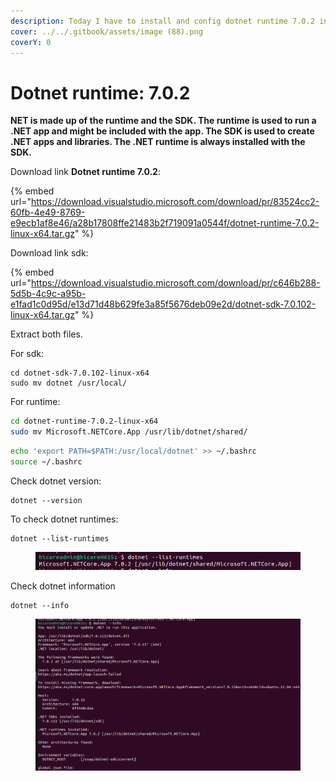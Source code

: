 ```yaml
---
description: Today I have to install and config dotnet runtime 7.0.2 in ubuntu server
cover: ../../.gitbook/assets/image (88).png
coverY: 0
---
```


# Dotnet runtime:  7.0.2

**NET is made up of the runtime and the SDK. The runtime is used to run a .NET app and might be included with the app. The SDK is used to create .NET apps and libraries. The .NET runtime is always installed with the SDK.**

Download link **Dotnet runtime 7.0.2**:&#x20;

{% embed url="https://download.visualstudio.microsoft.com/download/pr/83524cc2-60fb-4e49-8769-e9ecb1af8e46/a28b17808ffe21483b2f719091a0544f/dotnet-runtime-7.0.2-linux-x64.tar.gz" %}

Download link sdk:&#x20;

{% embed url="https://download.visualstudio.microsoft.com/download/pr/c646b288-5d5b-4c9c-a95b-e1fad1c0d95d/e13d71d48b629fe3a85f5676deb09e2d/dotnet-sdk-7.0.102-linux-x64.tar.gz" %}

Extract both files.&#x20;

For sdk:

```
cd dotnet-sdk-7.0.102-linux-x64
sudo mv dotnet /usr/local/

```

For runtime:

```bash
cd dotnet-runtime-7.0.2-linux-x64
sudo mv Microsoft.NETCore.App /usr/lib/dotnet/shared/
```

```bash
echo 'export PATH=$PATH:/usr/local/dotnet' >> ~/.bashrc
source ~/.bashrc
```

Check dotnet version:&#x20;

```
dotnet --version
```



To check dotnet runtimes:

```
dotnet --list-runtimes
```

<figure><img src="../../.gitbook/assets/image (86).png" alt=""><figcaption></figcaption></figure>

Check dotnet information

```
dotnet --info
```

<figure><img src="../../.gitbook/assets/image (83).png" alt=""><figcaption></figcaption></figure>
